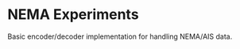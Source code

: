 NEMA Experiments
================

Basic encoder/decoder implementation for handling NEMA/AIS data.
